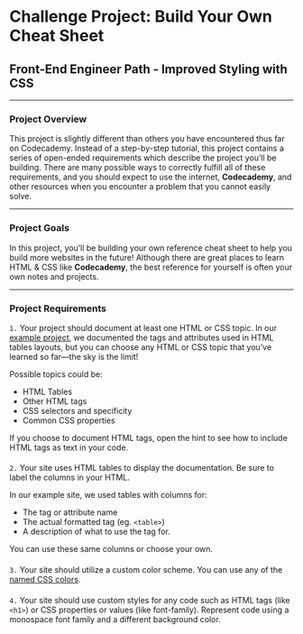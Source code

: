 # Challenge Project: Build Your Own Cheat Sheet
## Front-End Engineer Path - Improved Styling with CSS

___

### Project Overview

This project is slightly different than others you have encountered thus far on Codecademy. Instead of a step-by-step tutorial, this project contains a series of open-ended requirements which describe the project you’ll be building. There are many possible ways to correctly fulfill all of these requirements, and you should expect to use the internet, **Codecademy**, and other resources when you encounter a problem that you cannot easily solve.

___

### Project Goals

In this project, you’ll be building your own reference cheat sheet to help you build more websites in the future! Although there are great places to learn HTML & CSS like **Codecademy**, the best reference for yourself is often your own notes and projects.

___

### Project Requirements

`1.` Your project should document at least one HTML or CSS topic. In our [example project](https://content.codecademy.com/PRO/independent-practice-projects/html-css-cheat-sheet/example/index.html?_gl=1*ul7a48*_gcl_aw*R0NMLjE3MjExMTU5MDEuQ2p3S0NBand0TmkwQmhBMUVpd0FXWmFBTkhjSnBIQnJBZEd1dGVPUG5laFpwaVdjaXhUcmJYSXkwS3VXTTE0RVV6Y2RodnhrbmwtaHZSb0N1X0lRQXZEX0J3RQ..*_gcl_au*MTU4MDYwOTc5MC4xNzIwNjA0ODU4*_ga*MTc4MTczMjIzMC4xNzIxMTE1MTc5*_ga_3LRZM6TM9L*MTcyMTkwMTg3Ny4zNC4xLjE3MjE5MTM5NjQuMS4wLjA.), we documented the tags and attributes used in HTML tables layouts, but you can choose any HTML or CSS topic that you’ve learned so far—the sky is the limit!

Possible topics could be:

- HTML Tables
- Other HTML tags
- CSS selectors and specificity
- Common CSS properties

If you choose to document HTML tags, open the hint to see how to include HTML tags as text in your code.

####

`2.` Your site uses HTML tables to display the documentation. Be sure to label the columns in your HTML.

In our example site, we used tables with columns for:

- The tag or attribute name
- The actual formatted tag (eg. `<table>`)
- A description of what to use the tag for.

You can use these same columns or choose your own.

####

`3.` Your site should utilize a custom color scheme. You can use any of the [named CSS colors](https://147colors.com/).

####

`4.` Your site should use custom styles for any code such as HTML tags (like `<h1>`) or CSS properties or values (like font-family). Represent code using a monospace font family and a different background color.